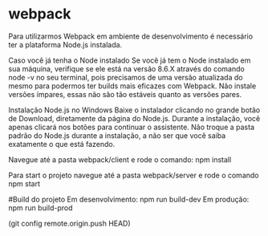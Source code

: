 # webpack
Para utilizarmos Webpack em ambiente de desenvolvimento é necessário ter a plataforma Node.js instalada.

Caso você já tenha o Node instalado
Se você já tem o Node instalado em sua máquina, verifique se ele está na versão 8.6.X através do comando node -v no seu terminal, pois precisamos de uma versão atualizada do mesmo para podermos ter builds mais eficazes com Webpack. Não instale versões ímpares, essas não são tão estáveis quanto as versões pares.

Instalação Node.js no Windows
Baixe o instalador clicando no grande botão de Download, diretamente da página do Node.js. Durante a instalação, você apenas clicará nos botões para continuar o assistente. Não troque a pasta padrão do Node.js durante a instalação, a não ser que você saiba exatamente o que está fazendo.

Navegue até a pasta webpack/client e rode o comando:
npm install

Para start o projeto navegue até a pasta webpack/server e rode o comando 
npm start


#Build do projeto 
Em desenvolvimento: npm run build-dev
Em produção: npm run build-prod


(git config remote.origin.push HEAD)
